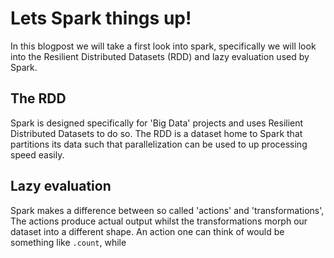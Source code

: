 # Lets Spark things up!

In this blogpost we will take a first look into spark, specifically we will look into the Resilient Distributed Datasets (RDD) and lazy evaluation used by Spark.

## The RDD
Spark is designed specifically for 'Big Data' projects and uses Resilient Distributed Datasets to do so. The RDD is a dataset home to Spark that partitions its data such that parallelization can be used to up processing speed easily.

## Lazy evaluation
Spark makes a difference between so called 'actions' and 'transformations', The actions produce actual output whilst the transformations morph our dataset into a different shape. An action one can think of would be something like ``.count``, while 


